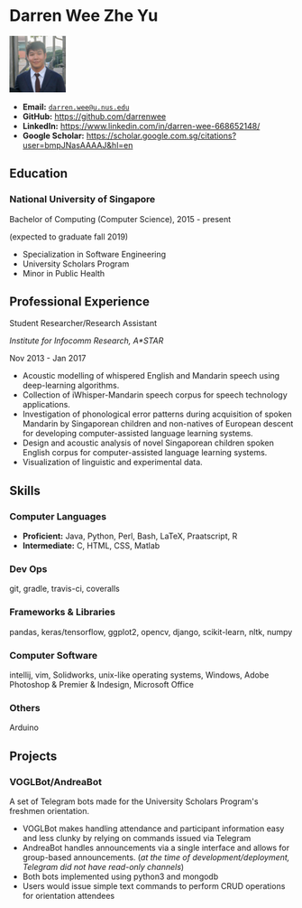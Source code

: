 # Darren Wee Zhe Yu

<img src="darren.jpeg" width="100" /><br>

* **Email:** [`darren.wee@u.nus.edu`](mailto:darren.wee@u.nus.edu)
* **GitHub:** https://github.com/darrenwee
* **LinkedIn:** https://www.linkedin.com/in/darren-wee-668652148/
* **Google Scholar:** https://scholar.google.com.sg/citations?user=bmpJNasAAAAJ&hl=en

## Education
### National University of Singapore
Bachelor of Computing (Computer Science), 2015 - present

(expected to graduate fall 2019)

* Specialization in Software Engineering
* University Scholars Program
* Minor in Public Health

## Professional Experience
Student Researcher/Research Assistant

*Institute for Infocomm Research, A\*STAR*

Nov 2013 - Jan 2017

- Acoustic modelling of whispered English and Mandarin speech using deep-learning algorithms.
- Collection of iWhisper-Mandarin speech corpus for speech technology applications.
- Investigation of phonological error patterns during acquisition of spoken Mandarin by Singaporean children and non-natives of European descent for developing computer-assisted language learning systems.
- Design and acoustic analysis of novel Singaporean children spoken English corpus for computer-assisted language learning systems.
- Visualization of linguistic and experimental data.

## Skills
### Computer Languages
* **Proficient:** Java, Python, Perl, Bash, LaTeX, Praatscript, R
* **Intermediate:** C, HTML, CSS, Matlab

### Dev Ops
git, gradle, travis-ci, coveralls

### Frameworks & Libraries
pandas, keras/tensorflow, ggplot2, opencv, django, scikit-learn, nltk, numpy

### Computer Software
intellij, vim, Solidworks, unix-like operating systems, Windows, Adobe Photoshop & Premier & Indesign, Microsoft Office

### Others
Arduino

## Projects
### VOGLBot/AndreaBot
A set of Telegram bots made for the University Scholars Program's freshmen orientation.

* VOGLBot makes handling attendance and participant information easy and less clunky by relying on commands issued via Telegram
* AndreaBot handles announcements via a single interface and allows for group-based announcements. (*at the time of development/deployment, Telegram did not have read-only channels*)
* Both bots implemented using python3 and mongodb
* Users would issue simple text commands to perform CRUD operations for orientation attendees
